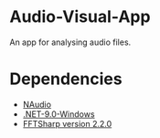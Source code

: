 # Audio-Visual-App
An app for analysing audio files.

# Dependencies
- [NAudio](https://github.com/naudio/NAudio)
- [.NET-9.0-Windows](https://dotnet.microsoft.com/en-us/download/dotnet/9.0)
- [FFTSharp version 2.2.0](https://github.com/swharden/FftSharp)
